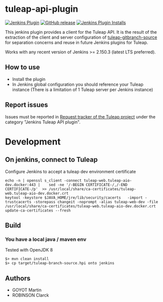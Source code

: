 # tuleap-api-plugin

[![Jenkins Plugin](https://img.shields.io/jenkins/plugin/v/tuleap-api.svg)](https://plugins.jenkins.io/tuleap-api/)
[![GitHub release](https://img.shields.io/github/release/jenkinsci/tuleap-api.svg?label=changelog)](https://plugins.jenkins.io/tuleap-api/releases/latest)
[![Jenkins Plugin Installs](https://img.shields.io/jenkins/plugin/i/tuleap-api.svg?color=blue)](https://plugins.jenkins.io/tuleap-api/)

This jenkins plugin provides a client for the Tuleap API. It is the result of the extraction of the client and server configuration of
[tuleap-gitbranch-source](https://github.com/jenkinsci/tuleap-git-branch-source-plugin/) for separation concerns and reuse in future Jenkins
plugins for Tuleap.

Works with any recent version of Jenkins >= 2.150.3 (latest LTS preferred).

## How to use

* Install the plugin
* In Jenkins global configuration you should reference your Tuleap instance (There is a limitation of 1 Tuleap server per Jenkins instance)

## Report issues

Issues must be reported in [Request tracker of the Tuleap project](https://tuleap.net/plugins/tracker/?report=1136) under the category "Jenkins Tuleap API plugin".

# Development

## On jenkins, connect to Tuleap

Configure Jenkins to accept a tuleap dev environment certificate

    echo -n | openssl s_client -connect tuleap-web.tuleap-aio-dev.docker:443 |    sed -ne '/-BEGIN CERTIFICATE-/,/-END CERTIFICATE-/p'  >> /usr/local/share/ca-certificates/tuleap-web.tuleap-aio-dev.docker.crt
    keytool -keystore $JAVA_HOME/jre/lib/security/cacerts   -import -trustcacerts -storepass changeit -noprompt -alias tuleap-web-dev -file /usr/local/share/ca-certificates/tuleap-web.tuleap-aio-dev.docker.crt
    update-ca-certificates --fresh

## Build

### You have a local java / maven env

Tested with OpenJDK 8

    $> mvn clean install
    $> cp target/tuleap-branch-source.hpi onto jenkins

## Authors

* GOYOT Martin
* ROBINSON Clarck
